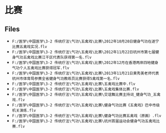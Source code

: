 # 比赛

## Files

- `F:/医学\中国医学\3-2 传统疗法\气功\五禽戏\比赛\2012年10月20日健身气功在遂宁比赛五禽戏实况.flv`
- `F:/医学\中国医学\3-2 传统疗法\气功\五禽戏\比赛\2012年11月22日杭州市第七届健身气功五禽戏比赛江干区代表队获得第一名.flv`
- `F:/医学\中国医学\3-2 传统疗法\气功\五禽戏\比赛\2012年12月在香港两岸四地健身气功个人五禽戏比赛获得冠军.flv`
- `F:/医学\中国医学\3-2 传统疗法\气功\五禽戏\比赛\2013年11月21日黄秀美老师代表杭州市体育局参赛全省健身气功教练员比赛获得5禽戏第一名.flv`
- `F:/医学\中国医学\3-2 传统疗法\气功\五禽戏\比赛\五禽戏比赛中.flv`
- `F:/医学\中国医学\3-2 传统疗法\气功\五禽戏\比赛\五禽戏集体比赛.flv`
- `F:/医学\中国医学\3-2 传统疗法\气功\五禽戏\比赛\交谊舞比赛主持词_健身气功_五禽戏.flv`
- `F:/医学\中国医学\3-2 传统疗法\气功\五禽戏\比赛\健身气功比赛《五禽戏》巴中市级机关演练.flv`
- `F:/医学\中国医学\3-2 传统疗法\气功\五禽戏\比赛\健身气功比赛五禽戏（原画）.flv`
- `F:/医学\中国医学\3-2 传统疗法\气功\五禽戏\比赛\杭州首届运动会健身气功五禽戏比赛.flv`
